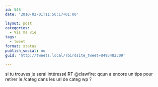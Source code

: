 ```yaml
---
id: 548
date: '2010-02-01T11:50:17+01:00'

layout: post
categories:
  - Vis ma vie
tags:
  - tweet
format: status
publish_social: no
guid: 'http://tweets.local/?birdsite_tweet=8495482309'

---
```


si tu trouves je serai intéressé RT @clawfire: qqun a encore un tips pour retirer le /categ dans les url de categ wp ?